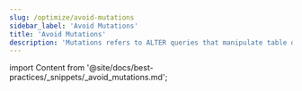 ```yaml
---
slug: /optimize/avoid-mutations
sidebar_label: 'Avoid Mutations'
title: 'Avoid Mutations'
description: 'Mutations refers to ALTER queries that manipulate table data'
---
```


import Content from '@site/docs/best-practices/_snippets/_avoid_mutations.md';

<Content />
